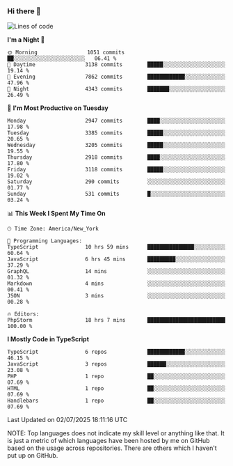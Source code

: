 ### Hi there 👋

<!--
**LynxJinxxy/LynxJinxxy** is a ✨ _special_ ✨ repository because its `README.md` (this file) appears on your GitHub profile.

Here are some ideas to get you started:

- 🔭 I’m currently working on ...
- 🌱 I’m currently learning ...
- 👯 I’m looking to collaborate on ...
- 🤔 I’m looking for help with ...
- 💬 Ask me about ...
- 📫 How to reach me: ...
- 😄 Pronouns: ...
- ⚡ Fun fact: ...
-->

<!--START_SECTION:waka-->
![Lines of code](https://img.shields.io/badge/From%20Hello%20World%20I%27ve%20Written-24.9%20million%20lines%20of%20code-blue)

**I'm a Night 🦉** 

```text
🌞 Morning                1051 commits        ██░░░░░░░░░░░░░░░░░░░░░░░   06.41 % 
🌆 Daytime                3138 commits        █████░░░░░░░░░░░░░░░░░░░░   19.14 % 
🌃 Evening                7862 commits        ████████████░░░░░░░░░░░░░   47.96 % 
🌙 Night                  4343 commits        ███████░░░░░░░░░░░░░░░░░░   26.49 % 
```
📅 **I'm Most Productive on Tuesday** 

```text
Monday                   2947 commits        ████░░░░░░░░░░░░░░░░░░░░░   17.98 % 
Tuesday                  3385 commits        █████░░░░░░░░░░░░░░░░░░░░   20.65 % 
Wednesday                3205 commits        █████░░░░░░░░░░░░░░░░░░░░   19.55 % 
Thursday                 2918 commits        ████░░░░░░░░░░░░░░░░░░░░░   17.80 % 
Friday                   3118 commits        █████░░░░░░░░░░░░░░░░░░░░   19.02 % 
Saturday                 290 commits         ░░░░░░░░░░░░░░░░░░░░░░░░░   01.77 % 
Sunday                   531 commits         █░░░░░░░░░░░░░░░░░░░░░░░░   03.24 % 
```


📊 **This Week I Spent My Time On** 

```text
🕑︎ Time Zone: America/New_York

💬 Programming Languages: 
TypeScript               10 hrs 59 mins      ███████████████░░░░░░░░░░   60.64 % 
JavaScript               6 hrs 45 mins       █████████░░░░░░░░░░░░░░░░   37.29 % 
GraphQL                  14 mins             ░░░░░░░░░░░░░░░░░░░░░░░░░   01.32 % 
Markdown                 4 mins              ░░░░░░░░░░░░░░░░░░░░░░░░░   00.41 % 
JSON                     3 mins              ░░░░░░░░░░░░░░░░░░░░░░░░░   00.28 % 

🔥 Editors: 
PhpStorm                 18 hrs 7 mins       █████████████████████████   100.00 % 
```

**I Mostly Code in TypeScript** 

```text
TypeScript               6 repos             ████████████░░░░░░░░░░░░░   46.15 % 
JavaScript               3 repos             ██████░░░░░░░░░░░░░░░░░░░   23.08 % 
PHP                      1 repo              ██░░░░░░░░░░░░░░░░░░░░░░░   07.69 % 
HTML                     1 repo              ██░░░░░░░░░░░░░░░░░░░░░░░   07.69 % 
Handlebars               1 repo              ██░░░░░░░░░░░░░░░░░░░░░░░   07.69 % 
```




 Last Updated on 02/07/2025 18:11:16 UTC
<!--END_SECTION:waka-->
NOTE: Top languages does not indicate my skill level or anything like that. It is just a metric of which languages have been hosted by me on GitHub based on the usage across repositories. There are others which I haven't put up on GitHub.

